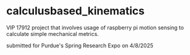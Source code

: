 # calculusbased_kinematics
VIP 17912 project that involves usage of raspberry pi motion sensing to calculate simple mechanical metrics.

submitted for Purdue's Spring Research Expo on 4/8/2025
